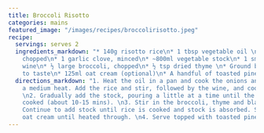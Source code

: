 ```yaml
---
title: Broccoli Risotto
categories: mains
featured_image: "/images/recipes/broccolirisotto.jpeg"
recipe:
  servings: serves 2
  ingredients_markdown: "* 140g risotto rice\n* 1 tbsp vegetable oil \n* 1 small onion,
    chopped\n* 1 garlic clove, minced\n* ~800ml vegetable stock\n* 1 small glass white
    wine\n* ½ large broccoli, chopped\n* ½ tsp dried thyme \n* Ground black pepper,
    to taste\n* 125ml oat cream (optional)\n* A handful of toasted pine nuts (optional)"
  directions_markdown: "1. Heat the oil in a pan and cook the onions and garlic on
    a medium heat. Add the rice and stir, followed by the wine, and cook for 1 minute.
    \n2. Gradually add the stock, pouring a little at a time until the rice is almost
    cooked (about 10-15 mins). \n3. Stir in the broccoli, thyme and black pepper.
    Continue to add stock until rice is cooked and stock is absorbed. Stir in the
    oat cream until heated through. \n4. Serve topped with toasted pine nuts."
---
```


